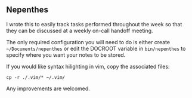 ## Nepenthes

I wrote this to easily track tasks performed throughout the week so that they can be discussed at a weekly on-call handoff meeting.

The only required configuration you will need to do is either create `~/Documents/nepenthes` or edit the DOCROOT variable in `bin/nepenthes` to specify where you want your notes to be stored.

If you would like syntax hilighting in vim, copy the associated files:

`cp -r ./.vim/* ~/.vim/`

Any improvements are welcomed.
